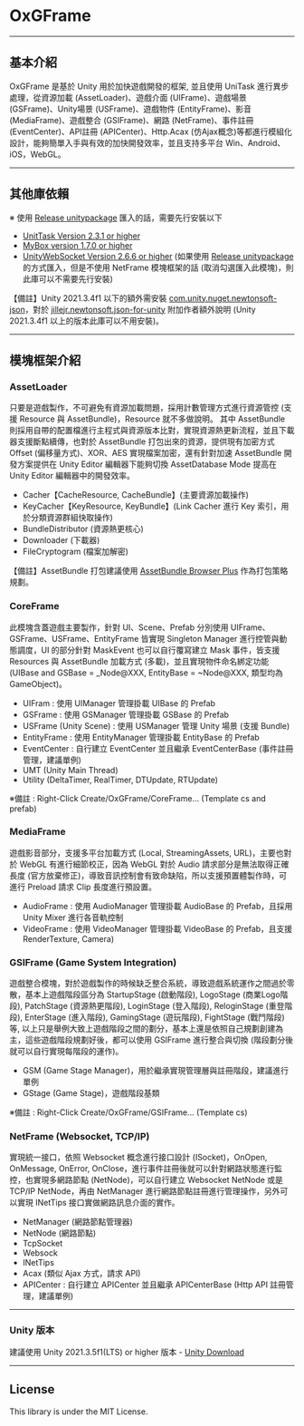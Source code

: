 # OxGFrame

---

## 基本介紹

OxGFrame 是基於 Unity 用於加快遊戲開發的框架, 並且使用 UniTask 進行異步處理，從資源加載 (AssetLoader)、遊戲介面 (UIFrame)、遊戲場景 (GSFrame)、Unity場景 (USFrame)、遊戲物件 (EntityFrame)、影音 (MediaFrame)、遊戲整合 (GSIFrame)、網路 (NetFrame)、事件註冊 (EventCenter)、API註冊 (APICenter)、Http.Acax (仿Ajax概念)等都進行模組化設計，能夠簡單入手與有效的加快開發效率，並且支持多平台 Win、Android、iOS，WebGL。

---

## 其他庫依賴
※ 使用 [Release unitypackage](https://github.com/michael811125/OxGFrame/releases) 匯入的話，需要先行安裝以下

- [UnitTask Version 2.3.1 or higher](https://github.com/Cysharp/UniTask)
- [MyBox version 1.7.0 or higher](https://github.com/Deadcows/MyBox)
- [UnityWebSocket Version 2.6.6 or higher](https://github.com/psygames/UnityWebSocket) (如果使用 [Release unitypackage](https://github.com/michael811125/OxGFrame/releases) 的方式匯入，但是不使用 NetFrame 模塊框架的話 (取消勾選匯入此模塊)，則此庫可以不需要先行安裝)

【備註】Unity 2021.3.4f1 以下的額外需安裝 [com.unity.nuget.newtonsoft-json](https://github.com/jilleJr/Newtonsoft.Json-for-Unity/wiki/Install-official-via-UPM)，對於 [jillejr.newtonsoft.json-for-unity](https://github.com/jilleJr/Newtonsoft.Json-for-Unity/issues/145) 附加作者額外說明 (Unity 2021.3.4f1 以上的版本此庫可以不用安裝)。

---

## 模塊框架介紹

### AssetLoader

只要是遊戲製作，不可避免有資源加載問題，採用計數管理方式進行資源管控 (支援 Resource 與 AssetBundle)，Resource 就不多做說明。 其中 AssetBundle 則採用自帶的配置檔進行主程式與資源版本比對，實現資源熱更新流程，並且下載器支援斷點續傳，也對於 AssetBundle 打包出來的資源，提供現有加密方式 Offset (偏移量方式)、XOR、AES 實現檔案加密，還有針對加速 AssetBundle 開發方案提供在 Unity Editor 編輯器下能夠切換 AssetDatabase Mode 提高在 Unity Editor 編輯器中的開發效率。

- Cacher【CacheResource, CacheBundle】(主要資源加載操作)
- KeyCacher【KeyResource, KeyBundle】(Link Cacher 進行 Key 索引，用於分類資源群組快取操作)
- BundleDistributor (資源熱更核心)
- Downloader (下載器)
- FileCryptogram (檔案加解密)

【備註】AssetBundle 打包建議使用 [AssetBundle Browser Plus](https://github.com/michael811125/AssetBundles-Browser-Plus) 作為打包策略規劃。

### CoreFrame

此模塊含蓋遊戲主要製作，針對 UI、Scene、Prefab 分別使用 UIFrame、GSFrame、USFrame、EntityFrame 皆實現 Singleton Manager 進行控管與動態調度，UI 的部分針對 MaskEvent 也可以自行覆寫建立 Mask 事件，皆支援 Resources 與 AssetBundle 加載方式 (多載)，並且實現物件命名綁定功能 (UIBase and GSBase = _Node@XXX, EntityBase = ~Node@XXX, 類型均為 GameObject)。

- UIFram : 使用 UIManager 管理掛載 UIBase 的 Prefab 
- GSFrame : 使用 GSManager 管理掛載 GSBase 的 Prefab 
- USFrame (Unity Scene) : 使用 USManager 管理 Unity 場景 (支援 Bundle)
- EntityFrame : 使用 EntityManager 管理掛載 EntityBase 的 Prefab 
- EventCenter : 自行建立 EventCenter 並且繼承 EventCenterBase (事件註冊管理，建議單例)
- UMT (Unity Main Thread)
- Utility (DeltaTimer, RealTimer, DTUpdate, RTUpdate)

※備註 : Right-Click Create/OxGFrame/CoreFrame... (Template cs and prefab)

### MediaFrame

遊戲影音部分，支援多平台加載方式 (Local, StreamingAssets, URL)，主要也對於 WebGL 有進行細節校正，因為 WebGL 對於 Audio 請求部分是無法取得正確長度 (官方放棄修正)，導致音訊控制會有致命缺陷，所以支援預置體製作時，可進行 Preload 請求 Clip 長度進行預設置。

- AudioFrame : 使用 AudioManager 管理掛載 AudioBase 的 Prefab，且採用 Unity Mixer 進行各音軌控制
- VideoFrame : 使用 VideoManager 管理掛載 VideoBase 的 Prefab，且支援 RenderTexture, Camera)

### GSIFrame (Game System Integration)

遊戲整合模塊，對於遊戲製作的時候缺乏整合系統，導致遊戲系統運作之間過於零散，基本上遊戲階段區分為 StartupStage (啟動階段), LogoStage (商業Logo階段), PatchStage (資源熱更階段), LoginStage (登入階段), ReloginStage (重登階段), EnterStage (進入階段), GamingStage (遊玩階段), FightStage (戰鬥階段) 等, 以上只是舉例大致上遊戲階段之間的劃分，基本上還是依照自己規劃創建為主，這些遊戲階段規劃好後，都可以使用 GSIFrame 進行整合與切換 (階段劃分後就可以自行實現每階段的運作)。

- GSM (Game Stage Manager)，用於繼承實現管理層與註冊階段，建議進行單例
- GStage (Game Stage)，遊戲階段基類

※備註 : Right-Click Create/OxGFrame/GSIFrame... (Template cs)

### NetFrame (Websocket, TCP/IP)

實現統一接口，依照 Websocket 概念進行接口設計 (ISocket)，OnOpen, OnMessage, OnError, OnClose，進行事件註冊後就可以針對網路狀態進行監控，也實現多網路節點 (NetNode)，可以自行建立 Websocket NetNode 或是 TCP/IP NetNode，再由 NetManager 進行網路節點註冊進行管理操作，另外可以實現 INetTips 接口實做網路訊息介面的實作。

- NetManager (網路節點管理器)
- NetNode (網路節點)
- TcpSocket
- Websock
- INetTips
- Acax (類似 Ajax 方式，請求 API)
- APICenter : 自行建立 APICenter 並且繼承 APICenterBase (Http API 註冊管理，建議單例)

---

### Unity 版本

建議使用 Unity 2021.3.5f1(LTS) or higher 版本 - [Unity Download](https://unity3d.com/get-unity/download/archive)

---

## License

This library is under the MIT License.